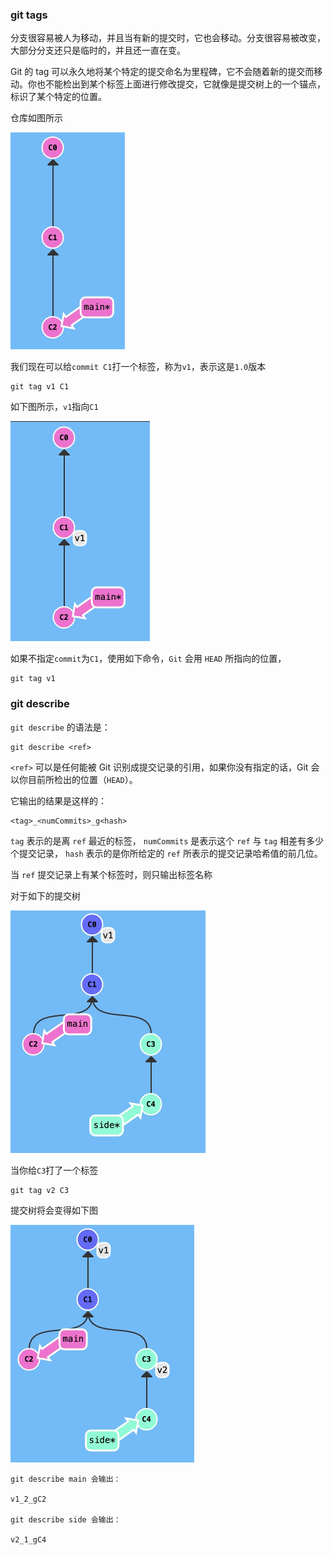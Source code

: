 ### git tags

分支很容易被人为移动，并且当有新的提交时，它也会移动。分支很容易被改变，大部分分支还只是临时的，并且还一直在变。

Git 的 tag 可以永久地将某个特定的提交命名为里程碑，它不会随着新的提交而移动。你也不能检出到某个标签上面进行修改提交，它就像是提交树上的一个锚点，标识了某个特定的位置。

仓库如图所示

<img src="images/image-20210823235907417.png" alt="image-20210823235907417" style="zoom:50%;" />

我们现在可以给`commit C1`打一个标签，称为`v1`，表示这是`1.0`版本

```
git tag v1 C1
```

如下图所示，`v1`指向`C1`

<img src="images/image-20210824000049921.png" alt="image-20210824000049921" style="zoom:50%;" />

如果不指定`commit`为`C1`，使用如下命令，`Git` 会用 `HEAD` 所指向的位置，

```
git tag v1
```

### git describe

`git describe` 的语法是：

```
git describe <ref>
```

`<ref>` 可以是任何能被 Git 识别成提交记录的引用，如果你没有指定的话，Git 会以你目前所检出的位置（`HEAD`）。

它输出的结果是这样的：

```
<tag>_<numCommits>_g<hash>
```

`tag` 表示的是离 `ref` 最近的标签， `numCommits` 是表示这个 `ref` 与 `tag` 相差有多少个提交记录， `hash` 表示的是你所给定的 `ref` 所表示的提交记录哈希值的前几位。

当 `ref` 提交记录上有某个标签时，则只输出标签名称

对于如下的提交树

<img src="images/image-20210824001132297.png" alt="image-20210824001132297" style="zoom:50%;" />

当你给`C3`打了一个标签

```
git tag v2 C3
```

提交树将会变得如下图

<img src="images/image-20210824081235598.png" alt="image-20210824081235598" style="zoom:50%;" />

```
git describe main 会输出：

v1_2_gC2

git describe side 会输出：

v2_1_gC4
```


